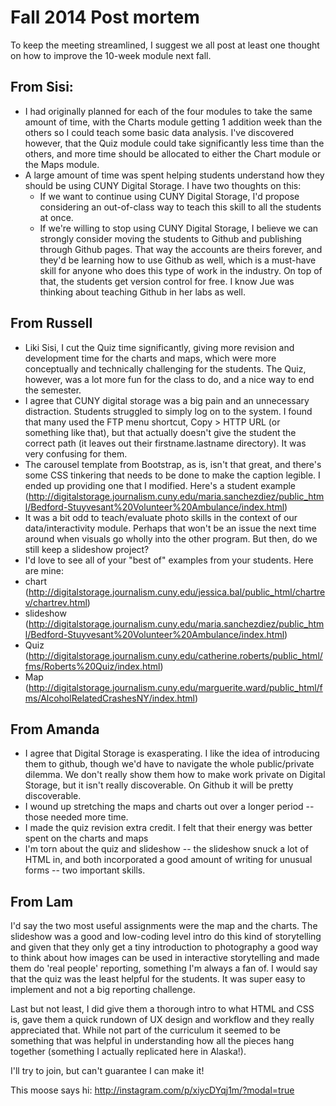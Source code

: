 # Fall 2014 Post mortem

To keep the meeting streamlined, I suggest we all post at least one thought on how to improve the 10-week module next fall.

## From Sisi:
- I had originally planned for each of the four modules to take the same amount of time, with the Charts module getting 1 addition week than the others so I could teach some basic data analysis. I've discovered however, that the Quiz module could take significantly less time than the others, and more time should be allocated to either the Chart module or the Maps module.
- A large amount of time was spent helping students understand how they should be using CUNY Digital Storage. I have two thoughts on this:
  - If we want to continue using CUNY Digital Storage, I'd propose considering an out-of-class way to teach this skill to all the students at once.
  - If we're willing to stop using CUNY Digital Storage, I believe we can strongly consider moving the students to Github and publishing through Github pages. That way the accounts are theirs forever, and they'd be learning how to use Github as well, which is a must-have skill for anyone who does this type of work in the industry. On top of that, the students get version control for free. I know Jue was thinking about teaching Github in her labs as well.


## From Russell
- Liki Sisi, I cut the Quiz time significantly, giving more revision and development time for the charts and maps, which were more conceptually and technically challenging for the students. The Quiz, however, was a lot more fun for the class to do, and a nice way to end the semester.
- I agree that CUNY digital storage was a big pain and an unnecessary distraction. Students struggled to simply log on to the system. I found that many used the FTP menu shortcut, Copy > HTTP URL (or something like that), but that actually doesn't give the student the correct path (it leaves out their firstname.lastname directory). It was very confusing for them.
- The carousel template from Bootstrap, as is, isn't that great, and there's some CSS tinkering that needs to be done to make the caption legible. I ended up providing one that I modified. Here's a student example (http://digitalstorage.journalism.cuny.edu/maria.sanchezdiez/public_html/Bedford-Stuyvesant%20Volunteer%20Ambulance/index.html)
- It was a bit odd to teach/evaluate photo skills in the context of our data/interactivity module. Perhaps that won't be an issue the next time around when visuals go wholly into the other program. But then, do we still keep a slideshow project?
- I'd love to see all of your "best of" examples from your students. Here are mine:
- chart (http://digitalstorage.journalism.cuny.edu/jessica.bal/public_html/chartrev/chartrev.html)
- slideshow (http://digitalstorage.journalism.cuny.edu/maria.sanchezdiez/public_html/Bedford-Stuyvesant%20Volunteer%20Ambulance/index.html)
- Quiz (http://digitalstorage.journalism.cuny.edu/catherine.roberts/public_html/fms/Roberts%20Quiz/index.html)
- Map (http://digitalstorage.journalism.cuny.edu/marguerite.ward/public_html/fms/AlcoholRelatedCrashesNY/index.html)

## From Amanda
- I agree that Digital Storage is exasperating. I like the idea of introducing them to github, though we'd have to navigate the whole public/private dilemma. We don't really show them how to make work private on Digital Storage, but it isn't really discoverable. On Github it will be pretty discoverable.
- I wound up stretching the maps and charts out over a longer period -- those needed more time.
- I made the quiz revision extra credit. I felt that their energy was better spent on the charts and maps
- I'm torn about the quiz and slideshow -- the slideshow snuck a lot of HTML in, and both incorporated a good amount of writing for unusual forms -- two important skills. 

## From Lam

I'd say the two most useful assignments were the map and the charts. The
slideshow was a good and low-coding level intro do this kind of
storytelling and given that they only get a tiny introduction to
photography a good way to think about how images can be used in interactive
storytelling and made them do 'real people' reporting, something I'm always
a fan of. I would say that the quiz was the least helpful for the students.
It was super easy to implement and not a big reporting challenge.

Last but not least, I did give them a thorough intro to what HTML and CSS
is, gave them a quick rundown of UX design and workflow and they really
appreciated that. While not part of the curriculum it seemed to be
something that was helpful in understanding how all the pieces hang
together (something I actually replicated here in Alaska!).

I'll try to join, but can't guarantee I can make it!

This moose says hi: http://instagram.com/p/xiycDYqj1m/?modal=true
